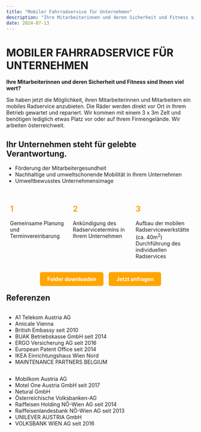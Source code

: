 ```yaml
---
title: "Mobiler Fahrradservice für Unternehmen"
description: "Ihre Mitarbeiterinnen und deren Sicherheit und Fitness sind Ihnen viel wert?"
date: 2024-07-13
---
```


# MOBILER FAHRRADSERVICE FÜR UNTERNEHMEN

**Ihre Mitarbeiterinnen und deren Sicherheit und Fitness sind Ihnen viel wert?**

Sie haben jetzt die Möglichkeit, ihren Mitarbeiterinnen und Mitarbeitern ein mobiles Radservice anzubieten.
Die Räder werden direkt vor Ort in Ihrem Betrieb gewartet und repariert. Wir kommen mit einem 3 x 3m Zelt und benötigen lediglich etwas Platz vor oder auf Ihrem Firmengelände. Wir arbeiten österreichweit.

## Ihr Unternehmen steht für gelebte Verantwortung.

- Förderung der Mitarbeitergesundheit
- Nachhaltige und umweltschonende Mobilität in Ihrem Unternehmen
- Umweltbewusstes Unternehmensimage

<div style="display: flex; flex-wrap: wrap; align-items: flex-start;">
  <div style="flex: 1; padding: 10px;">
    <h2 style="color: orange;">1</h2>
    <p>Gemeinsame Planung und Terminvereinbarung</p>
  </div>
  <div style="flex: 1; padding: 10px;">
    <h2 style="color: orange;">2</h2>
    <p>Ankündigung des Radservicetermins in Ihrem Unternehmen</p>
  </div>
  <div style="flex: 1; padding: 10px;">
    <h2 style="color: orange;">3</h2>
    <p>Aufbau der mobilen Radservicewerkstätte (ca. 40m<sup>2</sup>)<br>
    Durchführung des individuellen Radservices</p>
  </div>
</div>

<div style="text-align: center; margin: 20px 0;">
  <a href="/downloads/folder.pdf" class="btn btn-primary" style="margin-right: 10px; padding: 10px 20px; background-color: orange; color: white; border: none; border-radius: 5px; text-decoration: none; font-weight: bold;">Folder downloaden</a>
  <a href="/contact" class="btn btn-secondary" style="padding: 10px 20px; background-color: orange; color: white; border: none; border-radius: 5px; text-decoration: none; font-weight: bold;">Jetzt anfragen</a>
</div>

## Referenzen

<div style="display: flex; flex-wrap: wrap; justify-content: space-between;">
  <div>
    <ul>
      <li>A1 Telekom Austria AG</li>
      <li>Amicale Vienna</li>
      <li>British Embassy seit 2010</li>
      <li>BUAK Betriebskasse GmbH seit 2014</li>
      <li>ERGO Versicherung AG seit 2016</li>
      <li>European Patent Office seit 2014</li>
      <li>IKEA Einrichtungshaus Wien Nord</li>
      <li>MAINTENANCE PARTNERS BELGIUM</li>
    </ul>
  </div>
  <div>
    <ul>
      <li>Mobilkom Austria AG</li>
      <li>Motel One Austria GmbH seit 2017</li>
      <li>Netural GmbH</li>
      <li>Österreichische Volksbanken-AG</li>
      <li>Raiffeisen Holding NÖ-Wien AG seit 2014</li>
      <li>Raiffeisenlandesbank NÖ-Wien AG seit 2013</li>
      <li>UNILEVER AUSTRIA GmbH</li>
      <li>VOLKSBANK WIEN AG seit 2016</li>
    </ul>
  </div>
</div>

